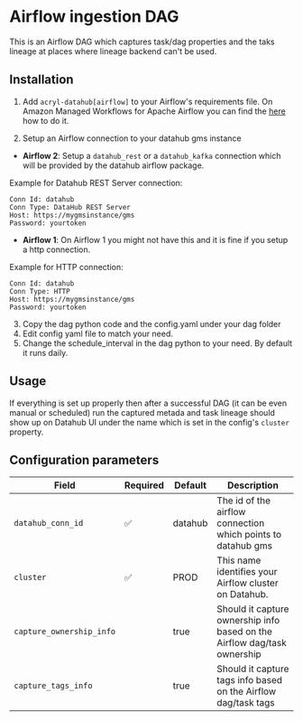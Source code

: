# Airflow ingestion DAG

This is an Airflow DAG which captures task/dag properties and the taks lineage at places where lineage backend can't be used.

## Installation

1. Add `acryl-datahub[airflow]` to your Airflow's requirements file.
On Amazon Managed Workflows for Apache Airflow you can find the [here](https://docs.aws.amazon.com/mwaa/latest/userguide/working-dags-dependencies.html) how to do it.

2. Setup an Airflow connection to your datahub gms instance 
* **Airflow 2**: 
Setup a `datahub_rest` or a `datahub_kafka` connection which will be provided by the 
datahub airflow package.

Example for Datahub REST Server connection:
```
Conn Id: datahub
Conn Type: DataHub REST Server
Host: https://mygmsinstance/gms
Password: yourtoken
```

* **Airflow 1**:
On Airflow 1 you might not have this and it is fine if you setup a http connection.

Example for HTTP connection:
```
Conn Id: datahub
Conn Type: HTTP
Host: https://mygmsinstance/gms
Password: yourtoken
```

3. Copy the dag python code and the config.yaml under your dag folder
4. Edit config yaml file to match your need.
5. Change the schedule_interval in the dag python to your need. By default it runs daily. 

## Usage
If everything is set up properly then after a successful DAG (it can be even manual or scheduled) run the captured metada and task lineage should show up on Datahub UI under the name which is set in the config's `cluster` property. 


## Configuration parameters

| Field                    | Required | Default | Description                                                              |
|--------------------------|----------|---------|--------------------------------------------------------------------------|
| `datahub_conn_id`        | ✅        | datahub | The id of the airflow connection which points to datahub gms             |
| `cluster`                | ✅        | PROD    | This name identifies your Airflow cluster on Datahub.                    |
| `capture_ownership_info` |          | true    | Should it capture ownership info based on the Airflow dag/task ownership |
| `capture_tags_info`      |          | true    | Should it capture tags info based on the Airflow dag/task tags           |

